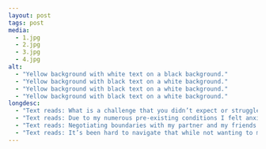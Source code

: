 ```yaml
---
layout: post
tags: post
media:
  - 1.jpg
  - 2.jpg
  - 3.jpg
  - 4.jpg  
alt:
  - "Yellow background with white text on a black background."
  - "Yellow background with black text on a white background."
  - "Yellow background with black text on a white background."
  - "Yellow background with black text on a white background."
longdesc:
  - "Text reads: What is a challenge that you didn’t expect or struggled with during the pandemic?"
  - "Text reads: Due to my numerous pre-existing conditions I felt anxious about getting covid and the potential for it to have serious consequences for me."
  - "Text reads: Negotiating boundaries with my partner and my friends has been a really strange and difficult experience for me. I don’t share the same boundaries around covid precautions with a lot of friends."
  - "Text reads: It’s been hard to navigate that while not wanting to make anyone feel uncomfortable or rejected. Lots of my able-bodied friends seem to get tired pretty fast of being careful and then completely dropped any sort of effort to have consent or communication around precautions while hanging out."
---
```

